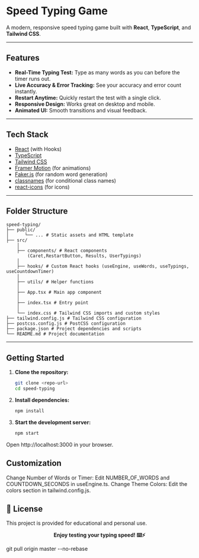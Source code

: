 # Speed Typing Game

A modern, responsive speed typing game built with **React**, **TypeScript**, and **Tailwind CSS**.

---

## Features

- **Real-Time Typing Test:** Type as many words as you can before the timer runs out.
- **Live Accuracy & Error Tracking:** See your accuracy and error count instantly.
- **Restart Anytime:** Quickly restart the test with a single click.
- **Responsive Design:** Works great on desktop and mobile.
- **Animated UI:** Smooth transitions and visual feedback.

---

## Tech Stack

- [React](https://reactjs.org/) (with Hooks)
- [TypeScript](https://www.typescriptlang.org/)
- [Tailwind CSS](https://tailwindcss.com/)
- [Framer Motion](https://www.framer.com/motion/) (for animations)
- [Faker.js](https://fakerjs.dev/) (for random word generation)
- [classnames](https://www.npmjs.com/package/classnames) (for conditional class names)
- [react-icons](https://react-icons.github.io/react-icons/) (for icons)

---

## Folder Structure
```
speed-typing/ 
├── public/
│      └── ... # Static assets and HTML template
├── src/ 
    │   
    ├── components/ # React components 
        (Caret,RestartButton, Results, UserTypings) 
    │ 
    ├── hooks/ # Custom React hooks (useEngine, useWords, useTypings, useCountdownTimer) 
    │
    ├── utils/ # Helper functions 
    │
    ├── App.tsx # Main app component 
    │ 
    ├── index.tsx # Entry point 
    │ 
    └── index.css # Tailwind CSS imports and custom styles 
├── tailwind.config.js # Tailwind CSS configuration
├── postcss.config.js # PostCSS configuration 
├── package.json # Project dependencies and scripts 
└── README.md # Project documentation
```
---

## Getting Started

1. **Clone the repository:**
   ```sh
   git clone <repo-url>
   cd speed-typing

2. **Install dependencies:**
    ```sh
    npm install
3. **Start the development server:**
    ```sh
    npm start

Open http://localhost:3000 in your browser.

## Customization

Change Number of Words or Timer:
Edit NUMBER_OF_WORDS and COUNTDOWN_SECONDS in useEngine.ts.
Change Theme Colors:
Edit the colors section in tailwind.config.js.
## 📄 License
This project is provided for educational and personal use.

<p align="center"><b>Enjoy testing your typing speed! ⌨️⚡</b></p>

git pull origin master --no-rebase